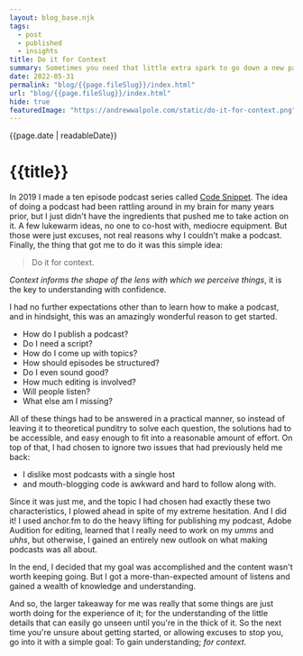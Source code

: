 ```yaml
---
layout: blog_base.njk
tags: 
  - post
  - published
  - insights
title: Do it for Context
summary: Sometimes you need that little extra spark to go down a new pathway or face the unknown. When you're grasping for that push, do it for context.
date: 2022-05-31
permalink: "blog/{{page.fileSlug}}/index.html"
url: "blog/{{page.fileSlug}}/index.html"
hide: true
featuredImage: "https://andrewwalpole.com/static/do-it-for-context.png"
---
```


{{page.date | readableDate}}
# {{title}}

In 2019 I made a ten episode podcast series called [Code Snippet](https://anchor.fm/codesnippet). The idea of doing a podcast had been rattling around in my brain for many years prior, but I just didn't have the ingredients that pushed me to take action on it. A few lukewarm ideas, no one to co-host with, mediocre equipment. But those were just excuses, not real reasons why I couldn't make a podcast. Finally, the thing that got me to do it was this simple idea:

> Do it for context.

*Context informs the shape of the lens with which we perceive things*, it is the key to understanding with confidence.

I had no further expectations other than to learn how to make a podcast, and in hindsight, this was an amazingly wonderful reason to get started.

- How do I publish a podcast?
- Do I need a script?
- How do I come up with topics?
- How should episodes be structured?
- Do I even sound good?
- How much editing is involved?
- Will people listen?
- What else am I missing?

All of these things had to be answered in a practical manner, so instead of leaving it to theoretical punditry to solve each question, the solutions had to be accessible, and easy enough to fit into a reasonable amount of effort. On top of that, I had chosen to ignore two issues that had previously held me back:

- I dislike most podcasts with a single host
- and mouth-blogging code is awkward and hard to follow along with.

Since it was just me, and the topic I had chosen had exactly these two characteristics, I plowed ahead in spite of my extreme hesitation. And I did it! I used anchor.fm to do the heavy lifting for publishing my podcast, Adobe Audition for editing, learned that I really need to work on my *umms* and *uhhs*, but otherwise, I gained an entirely new outlook on what making podcasts was all about.

In the end, I decided that my goal was accomplished and the content wasn't worth keeping going. But I got a more-than-expected amount of listens and gained a wealth of knowledge and understanding.

And so, the larger takeaway for me was really that some things are just worth doing for the experience of it; for the understanding of the little details that can easily go unseen until you're in the thick of it. So the next time you're unsure about getting started, or allowing excuses to stop you, go into it with a simple goal: To gain understanding; *for context*.